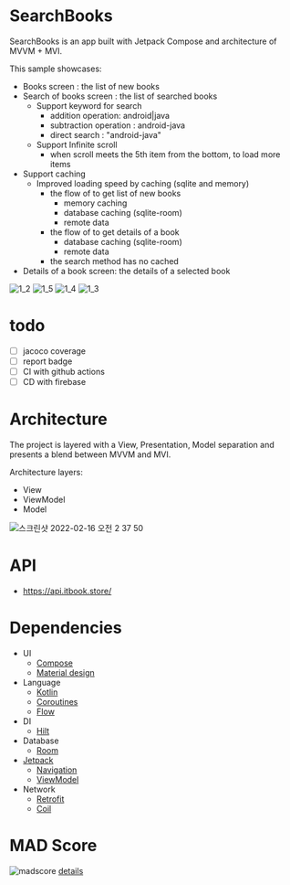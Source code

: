 # SearchBooks

SearchBooks is an app built with Jetpack Compose and architecture of MVVM + MVI.

This sample showcases:
- Books screen : the list of new books
- Search of books screen : the list of searched books
  - Support keyword for search
    - addition operation: android|java
    - subtraction operation : android-java
    - direct search : "android-java"
  - Support Infinite scroll 
    - when scroll meets the 5th item from the bottom, to load more items
- Support caching
  - Improved loading speed by caching (sqlite and memory)
    - the flow of to get list of new books
      - memory caching
      - database caching (sqlite-room)
      - remote data
    - the flow of to get details of a book
      - database caching (sqlite-room)
      - remote data
    - the search method has no cached
- Details of a book screen: the details of a selected book 


![1_2](https://user-images.githubusercontent.com/12796737/153768587-80aa421b-844c-492d-a1f4-1c484850f66f.gif)
![1_5](https://user-images.githubusercontent.com/12796737/153768595-dddb555d-bdc7-43e0-843b-6ff533e8062c.gif)
![1_4](https://user-images.githubusercontent.com/12796737/153768593-ab1e56d0-4df1-4227-83e8-46c26151794b.gif)
![1_3](https://user-images.githubusercontent.com/12796737/153768592-e701bc2f-f691-4596-a1cb-26fb9e4cc7e6.gif)


# todo
- [ ] jacoco coverage
- [ ] report badge
- [ ] CI with github actions
- [ ] CD with firebase

# Architecture
The project is layered with a View, Presentation, Model separation and presents a blend between MVVM and MVI.

Architecture layers:
* View 
* ViewModel 
* Model

![스크린샷 2022-02-16 오전 2 37 50](https://user-images.githubusercontent.com/12796737/154117778-154039e5-7125-4573-a03e-95498138e82a.png)

# API
- https://api.itbook.store/

# Dependencies

* UI
  * [Compose](https://developer.android.com/jetpack/compose) 
  * [Material design](https://material.io/design)
* Language
  * [Kotlin](https://kotlinlang.org/)
  * [Coroutines](https://kotlinlang.org/docs/reference/coroutines-overview.html) 
  * [Flow](https://developer.android.com/kotlin/flow)
* DI
  * [Hilt](https://developer.android.com/training/dependency-injection/hilt-android) 
* Database
  * [Room](https://developer.android.com/topic/libraries/architecture/room)
* [Jetpack](https://developer.android.com/jetpack)
    * [Navigation](https://developer.android.com/topic/libraries/architecture/navigation/) 
    * [ViewModel](https://developer.android.com/topic/libraries/architecture/viewmodel)
* Network
  * [Retrofit](https://square.github.io/retrofit/)
  * [Coil](https://github.com/coil-kt/coil) 

# MAD Score

![madscore](https://user-images.githubusercontent.com/12796737/154118772-a39ea3af-9bfb-4c61-a636-21b34c0a14d2.png)
[details](https://madscorecard.withgoogle.com/scorecards/396195600/)
